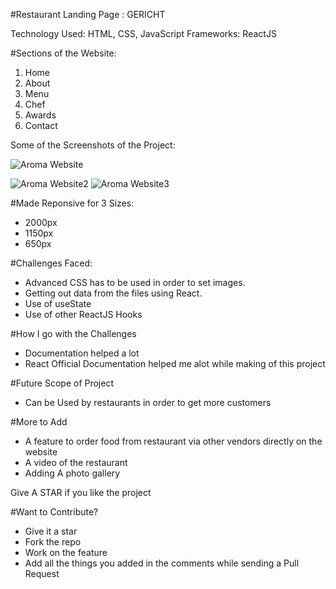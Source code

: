 #Restaurant Landing Page : GERICHT

Technology Used: HTML, CSS, JavaScript
Frameworks: ReactJS


#Sections of the Website:
1. Home
2. About
3. Menu
4. Chef
5. Awards
6. Contact

Some of the Screenshots of the Project:

![Aroma Website](https://user-images.githubusercontent.com/67815775/194719697-4ea5b7e8-7069-4721-81f9-4b81d1e0c8a6.png)

![Aroma Website2](https://user-images.githubusercontent.com/67815775/194719699-e0eac124-4679-4ebe-95fd-b6f1adc0ac36.png)
![Aroma Website3](https://user-images.githubusercontent.com/67815775/194719703-c72f21a6-cbad-45c2-9400-b3009860e63e.png)



#Made Reponsive for 3 Sizes:
- 2000px
- 1150px
- 650px


#Challenges Faced: 
- Advanced CSS has to be used in order to set images.
- Getting out data from the files using React.
- Use of useState
- Use of other ReactJS Hooks

#How I go with the Challenges
- Documentation helped a lot
- React Official Documentation helped me alot while making of this project


#Future Scope of Project
- Can be Used by restaurants in order to get more customers

#More to Add
- A feature to order food from restaurant via other vendors directly on the website
- A video of the restaurant 
- Adding A photo gallery




Give A STAR if you like the project


#Want to Contribute?
- Give it a star
- Fork the repo
- Work on the feature
- Add all the things you added in the comments while sending a Pull Request
